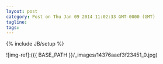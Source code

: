 ```yaml
---
layout: post
category: Post on Thu Jan 09 2014 11:02:33 GMT-0000 (GMT)
tagline: 
tags: 
---
```

{% include JB/setup %}



 ![img-ref]:({{ BASE_PATH }}/_images/14376aaef3f23451_0.jpg)
